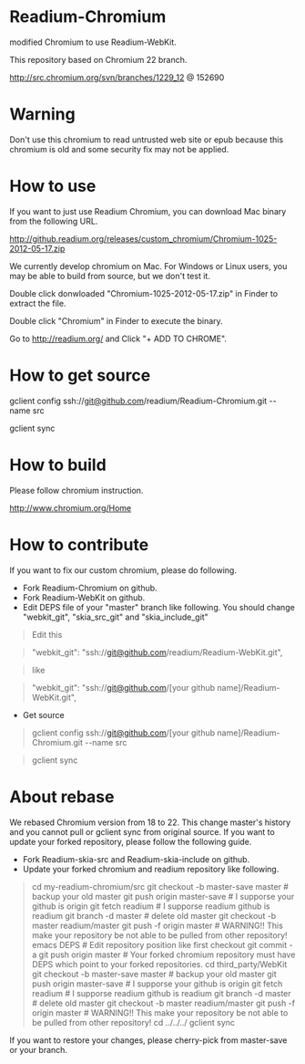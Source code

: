 Readium-Chromium
===============

modified Chromium to use Readium-WebKit.

This repository based on Chromium 22 branch.

http://src.chromium.org/svn/branches/1229_12 @ 152690

# Warning

Don't use this chromium to read untrusted web site or epub because this chromium is old and some security fix may not be applied. 

# How to use
If you want to just use Readium Chromium, you can download Mac binary from the following URL.

http://github.readium.org/releases/custom_chromium/Chromium-1025-2012-05-17.zip

We currently develop chromium on Mac.
For Windows or Linux users, you may be able to build from source, but we don't test it.

Double click donwloaded "Chromium-1025-2012-05-17.zip" in Finder to extract the file.

Double click "Chromium" in Finder to execute the binary.

Go to http://readium.org/ and Click "+ ADD TO CHROME".

# How to get source
gclient config ssh://git@github.com/readium/Readium-Chromium.git --name src

gclient sync

# How to build
Please follow chromium instruction.

http://www.chromium.org/Home

# How to contribute
If you want to fix our custom chromium, please do following.

* Fork Readium-Chromium on github.
* Fork Readium-WebKit on github.
* Edit DEPS file of your "master" branch like following. You should change "webkit_git", "skia_src_git" and "skia_include_git"

> Edit this

>   "webkit_git": "ssh://git@github.com/readium/Readium-WebKit.git",

> like

>   "webkit_git": "ssh://git@github.com/[your github name]/Readium-WebKit.git",


* Get source

> gclient config ssh://git@github.com/[your github name]/Readium-Chromium.git --name src

> gclient sync

# About rebase
We rebased Chromium version from 18 to 22.
This change master's history and you cannot pull or gclient sync from original source.
If you want to update your forked repository, please follow the following guide.

* Fork Readium-skia-src and Readium-skia-include on github.
* Update your forked chromium and readium repository like following.
> cd my-readium-chromium/src
> git checkout -b master-save master    # backup your old master
> git push origin master-save           # I supporse your github is origin
> git fetch readium                     # I supporse readium github is readium
> git branch -d master                  # delete old master
> git checkout -b master readium/master
> git push -f origin master             # WARNING!! This make your repository be not able to be pulled from other repository!
> emacs DEPS                            # Edit repository position like first checkout
> git commit -a
> git push origin master                # Your forked chromium repository must have DEPS which point to your forked repositories.
> cd third_party/WebKit
> git checkout -b master-save master    # backup your old master
> git push origin master-save           # I supporse your github is origin
> git fetch readium                     # I supporse readium github is readium
> git branch -d master                  # delete old master
> git checkout -b master readium/master
> git push -f origin master             # WARNING!! This make your repository be not able to be pulled from other repository!
> cd ../../../
> gclient sync

If you want to restore your changes, please cherry-pick from master-save or your branch.
